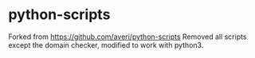 python-scripts
==============

Forked from https://github.com/averi/python-scripts
Removed all scripts except the domain checker, modified to work with python3.
